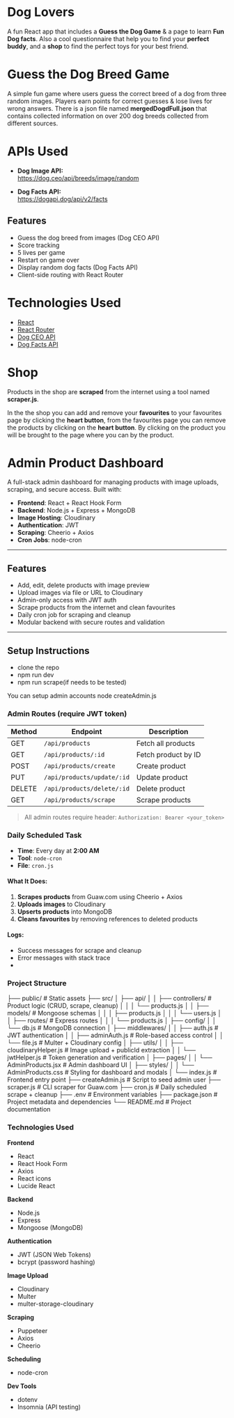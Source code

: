 # Dog Lovers 

A fun React app that includes a **Guess the Dog Game** & a page to learn **Fun Dog facts**. Also a cool questionnaire that help you to find your **perfect buddy**, and a **shop** to find the perfect toys for your best friend.

# Guess the Dog Breed Game

A simple fun game where users guess the correct breed of a dog from three random images. Players earn points for correct guesses & lose lives for wrong answers.
There is a json file named **mergedDogdFull.json** that contains collected information on over 200 dog breeds collected from different sources.

# APIs Used

- **Dog Image API:**  
  https://dog.ceo/api/breeds/image/random

- **Dog Facts API:**  
  https://dogapi.dog/api/v2/facts

## Features

- Guess the dog breed from images (Dog CEO API)
- Score tracking
- 5 lives per game
- Restart on game over
- Display random dog facts (Dog Facts API)
- Client-side routing with React Router

# Technologies Used

- [React](https://reactjs.org/)
- [React Router](https://reactrouter.com/)
- [Dog CEO API](https://dog.ceo/dog-api/)
- [Dog Facts API](https://dogapi.dog/)



# Shop
Products in the shop are **scraped** from the internet using a tool named **scraper.js**.

In the the shop you can add and remove your **favourites** to your favourites page by clicking the **heart button**, from the favourites page you can remove the products by clicking on the **heart button**. By clicking on the product you will be brought to the page where you can by the product.


# Admin Product Dashboard

A full-stack admin dashboard for managing products with image uploads, scraping, and secure access. Built with:

- **Frontend**: React + React Hook Form
- **Backend**: Node.js + Express + MongoDB
- **Image Hosting**: Cloudinary
- **Authentication**: JWT
- **Scraping**: Cheerio + Axios
- **Cron Jobs**: node-cron

---

## Features

- Add, edit, delete products with image preview
- Upload images via file or URL to Cloudinary
- Admin-only access with JWT auth
- Scrape products from the internet and clean favourites
- Daily cron job for scraping and cleanup
- Modular backend with secure routes and validation

---

## Setup Instructions

- clone the repo
- npm run dev
- npm run scrape(if needs to be tested)

You can setup admin accounts
node createAdmin.js
### Admin Routes (require JWT token)

| Method | Endpoint                    | Description             |
|--------|-----------------------------|-------------------------|
| GET    | `/api/products`             | Fetch all products      |
| GET    | `/api/products/:id`         | Fetch product by ID     |
| POST   | `/api/products/create`      | Create product          |
| PUT    | `/api/products/update/:id`  | Update product          |
| DELETE | `/api/products/delete/:id`  | Delete product          |
| GET    | `/api/products/scrape`      | Scrape products         |

> All admin routes require header: `Authorization: Bearer <your_token>`

### Daily Scheduled Task

- **Time**: Every day at **2:00 AM**
- **Tool**: `node-cron`
- **File**: `cron.js`

#### What It Does:
1. **Scrapes products** from Guaw.com using Cheerio + Axios
2. **Uploads images** to Cloudinary
3. **Upserts products** into MongoDB
4. **Cleans favourites** by removing references to deleted products

#### Logs:
- Success messages for scrape and cleanup
- Error messages with stack trace
- 
### Project Structure



├── public/                     # Static assets
├── src/
│   ├── api/
│   │   ├── controllers/        # Product logic (CRUD, scrape, cleanup)
│   │   │   └── products.js
│   │   ├── models/             # Mongoose schemas
│   │   │   ├── products.js
│   │   │   └── users.js
│   │   ├── routes/             # Express routes
│   │   │   └── products.js
│   ├── config/
│   │   └── db.js               # MongoDB connection
│   ├── middlewares/
│   │   ├── auth.js             # JWT authentication
│   │   ├── adminAuth.js        # Role-based access control
│   │   └── file.js             # Multer + Cloudinary config
│   ├── utils/
│   │   ├── cloudinaryHelper.js # Image upload + publicId extraction
│   │   └── jwtHelper.js        # Token generation and verification
│   ├── pages/
│   │   └── AdminProducts.jsx   # Admin dashboard UI
│   ├── styles/
│   │   └── AdminProducts.css   # Styling for dashboard and modals
│   └── index.js                # Frontend entry point
├── createAdmin.js              # Script to seed admin user
├── scraper.js                  # CLI scraper for Guaw.com
├── cron.js                     # Daily scheduled scrape + cleanup
├── .env                        # Environment variables
├── package.json                # Project metadata and dependencies
└── README.md                   # Project documentation



### Technologies Used

**Frontend**
- React
- React Hook Form
- Axios
- React icons
- Lucide React

**Backend**
- Node.js
- Express
- Mongoose (MongoDB)

**Authentication**
- JWT (JSON Web Tokens)
- bcrypt (password hashing)

**Image Upload**
- Cloudinary
- Multer
- multer-storage-cloudinary

**Scraping**
- Puppeteer
- Axios
- Cheerio

**Scheduling**
- node-cron

**Dev Tools**
- dotenv
- Insomnia (API testing)
